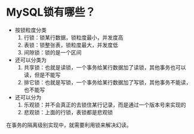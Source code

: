# MySQL锁有哪些？

- 按锁粒度分类
  1. 行锁：锁某行数据，锁粒度最小，并发度高
  2. 表锁：锁整张表，锁粒度最大，并发度低
  3. 间隙锁：锁的是一个区间
- 还可以分类为
  1. 共享锁：也就是读锁，一个事务给某行数据加了读锁，其他事务也可以读，但是不能写
  2. 排它锁：也就是写锁，一个事务给某行数据加了写锁，其他事务不能读，也不能写
- 还可以分为
  1. 乐观锁：并不会真正的去锁住某行记录，而是通过一个版本号来实现的
  2. 悲观锁：上面的行锁，表锁都是悲观锁

在事务的隔离级别实现中，就需要利用锁来解决幻读。